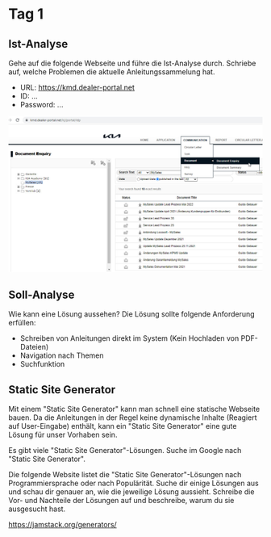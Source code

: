 # Tag 1

## Ist-Analyse

Gehe auf die folgende Webseite und führe die Ist-Analyse durch.
Schriebe auf, welche Problemen die aktuelle Anleitungssammelung hat.

- URL: https://kmd.dealer-portal.net
- ID: ...
- Password: ...

![Dealer Portal Document Query](images/dealerportal-document-enquiry.jpg)


## Soll-Analyse

Wie kann eine Lösung aussehen? Die Lösung sollte folgende Anforderung erfüllen:

* Schreiben von Anleitungen direkt im System (Kein Hochladen von PDF-Dateien)
* Navigation nach Themen
* Suchfunktion

## Static Site Generator

Mit einem "Static Site Generator" kann man schnell eine statische Webseite bauen. Da die Anleitungen in der Regel keine dynamische Inhalte (Reagiert auf User-Eingabe) enthält, kann ein "Static Site Generator" eine gute Lösung für unser Vorhaben sein.

Es gibt viele "Static Site Generator"-Lösungen. Suche im Google nach "Static Site Generator".

Die folgende Website listet die "Static Site Generator"-Lösungen nach Programmiersprache oder nach Populärität.
Suche dir einige Lösungen aus und schau dir genauer an, wie die jeweilige Lösung aussieht. Schreibe die Vor- und Nachteile der Lösungen auf und beschreibe, warum du sie ausgesucht hast. 

https://jamstack.org/generators/

